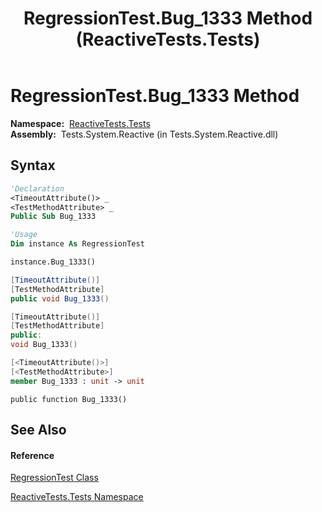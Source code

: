 ﻿---
title: RegressionTest.Bug_1333 Method  (ReactiveTests.Tests)
TOCTitle: Bug_1333 Method
ms:assetid: M:ReactiveTests.Tests.RegressionTest.Bug_1333
ms:mtpsurl: https://msdn.microsoft.com/en-us/library/reactivetests.tests.regressiontest.bug_1333(v=VS.103)
ms:contentKeyID: 36619647
ms.date: 06/28/2011
mtps_version: v=VS.103
f1_keywords:
- ReactiveTests.Tests.RegressionTest.Bug_1333
dev_langs:
- CSharp
- JScript
- VB
- FSharp
- c++
---

# RegressionTest.Bug\_1333 Method

**Namespace:**  [ReactiveTests.Tests](hh289046\(v=vs.103\).md)  
**Assembly:**  Tests.System.Reactive (in Tests.System.Reactive.dll)

## Syntax

``` vb
'Declaration
<TimeoutAttribute()> _
<TestMethodAttribute> _
Public Sub Bug_1333
```

``` vb
'Usage
Dim instance As RegressionTest

instance.Bug_1333()
```

``` csharp
[TimeoutAttribute()]
[TestMethodAttribute]
public void Bug_1333()
```

``` c++
[TimeoutAttribute()]
[TestMethodAttribute]
public:
void Bug_1333()
```

``` fsharp
[<TimeoutAttribute()>]
[<TestMethodAttribute>]
member Bug_1333 : unit -> unit 
```

``` jscript
public function Bug_1333()
```

## See Also

#### Reference

[RegressionTest Class](hh288966\(v=vs.103\).md)

[ReactiveTests.Tests Namespace](hh289046\(v=vs.103\).md)

